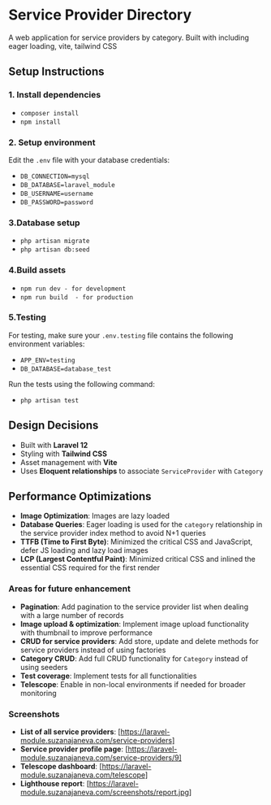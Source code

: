 # Service Provider Directory

A web application for service providers by category. Built with including eager loading, vite, tailwind CSS

##  Setup Instructions

### 1. Install dependencies

- `composer install`
- `npm install`

### 2. Setup environment
Edit the `.env` file with your database credentials:

- `DB_CONNECTION=mysql`
- `DB_DATABASE=laravel_module`
- `DB_USERNAME=username`
- `DB_PASSWORD=password`

### 3.Database setup

- `php artisan migrate`
- `php artisan db:seed`

### 4.Build assets

- `npm run dev - for development`
- `npm run build  - for production`

### 5.Testing
For testing, make sure your `.env.testing` file contains the following environment variables:

- `APP_ENV=testing`
- `DB_DATABASE=database_test`

Run the tests using the following command: 
- `php artisan test`

## Design Decisions

- Built with **Laravel 12**
- Styling with **Tailwind CSS**
- Asset management with **Vite**
- Uses **Eloquent relationships** to associate `ServiceProvider` with `Category`

## Performance Optimizations

- **Image Optimization**: Images are lazy loaded
- **Database Queries**: Eager loading is used for the `category` relationship in the service provider index method to avoid N+1 queries
- **TTFB (Time to First Byte)**: Minimized the critical CSS and JavaScript, defer JS loading and lazy load images 
- **LCP (Largest Contentful Paint)**: Minimized critical CSS and inlined the essential CSS required for the first render

### Areas for future enhancement 
- **Pagination**: Add pagination to the service provider list when dealing with a large number of records
- **Image upload & optimization**: Implement image upload functionality with thumbnail to improve performance
- **CRUD for service providers**: Add store, update and delete methods for service providers instead of using factories
- **Category CRUD**: Add full CRUD functionality for `Category` instead of using seeders
- **Test coverage**: Implement tests for all functionalities
- **Telescope**: Enable in non-local environments if needed for broader monitoring

### Screenshots

- **List of all service providers**: [https://laravel-module.suzanajaneva.com/service-providers]
- **Service provider profile page**: [https://laravel-module.suzanajaneva.com/service-providers/9]
- **Telescope dashboard**: [https://laravel-module.suzanajaneva.com/telescope]
- **Lighthouse report**: [https://laravel-module.suzanajaneva.com/screenshots/report.jpg]